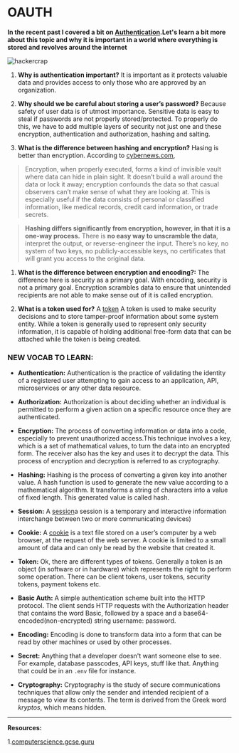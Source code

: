 # OAUTH

**In the recent past I covered a bit on [Authentication](https://rivad2.github.io/reading-notes/401/class-11.html).Let's learn a bit more about this topic and why it is important in a world where everything is stored and revolves around the internet**

![hackercrap](https://media.giphy.com/media/DBfYJqH5AokgM/giphy.gif)


1. **Why is authentication important?**
It is important as it protects valuable data and provides access to only those who are approved by an organization.

1. **Why should we be careful about storing a user’s password?**
Because safety of user data is of utmost importance. Sensitive data is easy to steal if passwords are not properly stored/protected. To properly do this, we have to add multiple layers of security not just one and these encryption, authentication and authorization, hashing and salting.

1. **What is the difference between hashing and encryption?**
Hasing is better than encryption. According to [cybernews.com](https://cybernews.com/security/hashing-vs-encryption/),
>Encryption, when properly executed, forms a kind of invisible vault where data can hide in plain sight. It doesn’t build a wall around the data or lock it away; encryption confounds the data so that casual observers can’t make sense of what they are looking at. This is especially useful if the data consists of personal or classified information, like medical records, credit card information, or trade secrets.

>**Hashing differs significantly from encryption, however, in that it is a one-way process.** There is **no easy way to unscramble the data**, interpret the output, or reverse-engineer the input. There’s no key, no system of two keys, no publicly-accessible keys, no certificates that will grant you access to the original data.


1. **What is the difference between encryption and encoding?:**
The difference here is security as a primary goal. With encoding, security is not a primary goal. Encryption scrambles data to ensure that unintended recipients are not able to make sense out of it is called encryption.


1. **What is a token used for?** A [token](https://en.wikipedia.org/wiki/Access_token#:~:text=A%20token%20is%20used%20to,the%20token%20is%20being%20created.)
A token is used to make security decisions and to store tamper-proof information about some system entity. While a token is generally used to represent only security information, it is capable of holding additional free-form data that can be attached while the token is being created.

### NEW VOCAB TO LEARN:

- **Authentication:**
Authentication is the practice of validating the identity of a registered user attempting to gain access to an application, API, microservices or any other data resource.

- **Authorization:**
Authorization is about deciding whether an individual is permitted to perform a given action on a specific resource once they are authenticated.

- **Encryption:**
The process of converting information or data into a code, especially to prevent unauthorized access.This technique involves a key, which is a set of mathematical values, to turn the data into an encrypted form. The receiver also has the key and uses it to decrypt the data. This process of encryption and decryption is referred to as cryptography.

- **Hashing:**
Hashing is the process of converting a given key into another value. A hash function is used to generate the new value according to a mathematical algorithm. It transforms a string of characters into a value of fixed length. This generated value is called hash.

- **Session:**
A [session](https://en.wikipedia.org/wiki/Session_(computer_science))a session is a temporary and interactive information interchange between two or more communicating devices)

- **Cookie:** A [cookie](https://www.computerscience.gcse.guru/theory/cookies) is a text file stored on a user’s computer by a web browser, at the request of the web server. A cookie is limited to a small amount of data and can only be read by the website that created it.

- **Token:** Ok, there are different types of tokens.  Generally a token is an object (in software or in hardware) which represents the right to perform some operation. There can be client tokens, user tokens, security tokens, payment tokens etc.

- **Basic Auth:** A simple authentication scheme built into the HTTP protocol. The client sends HTTP requests with the Authorization header that contains the word Basic, followed by a space and a base64-encoded(non-encrypted) string username: password.

- **Encoding:** Encoding is done to transform data into a form that can be read by other machines or used by other processes.

- **Secret:** Anything that a developer doesn't want someone else to see. For example, database passcodes, API keys, stuff like that. Anything that could be in an `.env` file for instance.

- **Cryptography:** Cryptography is the study of secure communications techniques that allow only the sender and intended recipient of a message to view its contents. The term is derived from the Greek word *kryptos*, which means hidden.

---------------------
**Resources:**

1.[computerscience.gcse.guru](https://www.computerscience.gcse.guru/theory/cookies)


